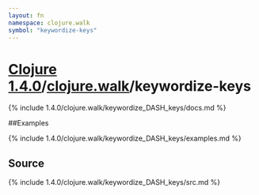 ```yaml
---
layout: fn
namespace: clojure.walk
symbol: "keywordize-keys"
---
```


# [Clojure 1.4.0](../../)/[clojure.walk](../)/keywordize-keys

{% include 1.4.0/clojure.walk/keywordize_DASH_keys/docs.md %}

##Examples

{% include 1.4.0/clojure.walk/keywordize_DASH_keys/examples.md %}
## Source
{% include 1.4.0/clojure.walk/keywordize_DASH_keys/src.md %}


